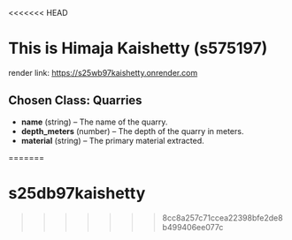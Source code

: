 <<<<<<< HEAD
# This is Himaja Kaishetty (s575197)
 render link: https://s25wb97kaishetty.onrender.com
 ## Chosen Class: Quarries
- **name** (string) – The name of the quarry.
- **depth_meters** (number) – The depth of the quarry in meters.
- **material** (string) – The primary material extracted.

=======
# s25db97kaishetty
>>>>>>> 8cc8a257c71ccea22398bfe2de8b499406ee077c
